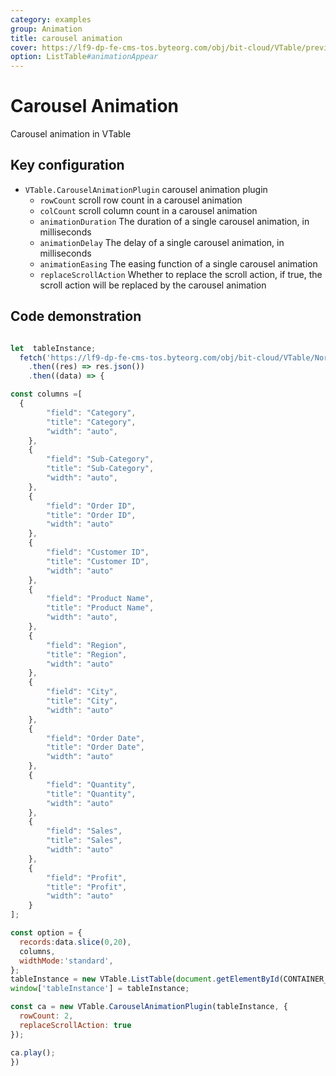 ```yaml
---
category: examples
group: Animation
title: carousel animation
cover: https://lf9-dp-fe-cms-tos.byteorg.com/obj/bit-cloud/VTable/preview/carousel-animation.gif
option: ListTable#animationAppear
---
```


# Carousel Animation

Carousel animation in VTable

## Key configuration

- `VTable.CarouselAnimationPlugin`  carousel animation plugin
  - `rowCount` scroll row count in a carousel animation
  - `colCount` scroll column count in a carousel animation
  - `animationDuration` The duration of a single carousel animation, in milliseconds
  - `animationDelay` The delay of a single carousel animation, in milliseconds
  - `animationEasing` The easing function of a single carousel animation
  - `replaceScrollAction` Whether to replace the scroll action, if true, the scroll action will be replaced by the carousel animation

## Code demonstration

```javascript livedemo template=vtable

let  tableInstance;
  fetch('https://lf9-dp-fe-cms-tos.byteorg.com/obj/bit-cloud/VTable/North_American_Superstore_data100.json')
    .then((res) => res.json())
    .then((data) => {

const columns =[
  {
        "field": "Category",
        "title": "Category",
        "width": "auto",
    },
    {
        "field": "Sub-Category",
        "title": "Sub-Category",
        "width": "auto",
    },
    {
        "field": "Order ID",
        "title": "Order ID",
        "width": "auto"
    },
    {
        "field": "Customer ID",
        "title": "Customer ID",
        "width": "auto"
    },
    {
        "field": "Product Name",
        "title": "Product Name",
        "width": "auto",
    },
    {
        "field": "Region",
        "title": "Region",
        "width": "auto"
    },
    {
        "field": "City",
        "title": "City",
        "width": "auto"
    },
    {
        "field": "Order Date",
        "title": "Order Date",
        "width": "auto"
    },
    {
        "field": "Quantity",
        "title": "Quantity",
        "width": "auto"
    },
    {
        "field": "Sales",
        "title": "Sales",
        "width": "auto"
    },
    {
        "field": "Profit",
        "title": "Profit",
        "width": "auto"
    }
];

const option = {
  records:data.slice(0,20),
  columns,
  widthMode:'standard',
};
tableInstance = new VTable.ListTable(document.getElementById(CONTAINER_ID),option);
window['tableInstance'] = tableInstance;

const ca = new VTable.CarouselAnimationPlugin(tableInstance, {
  rowCount: 2,
  replaceScrollAction: true
});

ca.play();
})
```
